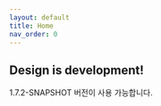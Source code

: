 ```yaml
---
layout: default
title: Home
nav_order: 0
---
```


## Design is development!

1.7.2-SNAPSHOT 버전이 사용 가능합니다.